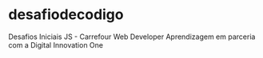 # desafiodecodigo
Desafios Iniciais JS - Carrefour Web Developer
Aprendizagem em parceria com a Digital Innovation One
